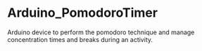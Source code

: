 # Arduino_PomodoroTimer
Arduino device to perform the pomodoro technique and manage concentration times and breaks during an activity.
